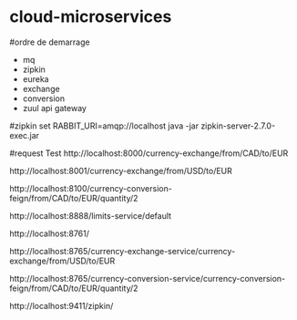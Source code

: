 # cloud-microservices


#ordre de demarrage

- mq 
- zipkin
- eureka
- exchange
- conversion
- zuul api gateway


#zipkin
set RABBIT_URI=amqp://localhost
java -jar zipkin-server-2.7.0-exec.jar


#request Test
http://localhost:8000/currency-exchange/from/CAD/to/EUR

http://localhost:8001/currency-exchange/from/USD/to/EUR

http://localhost:8100/currency-conversion-feign/from/CAD/to/EUR/quantity/2

http://localhost:8888/limits-service/default

http://localhost:8761/

http://localhost:8765/currency-exchange-service/currency-exchange/from/USD/to/EUR

http://localhost:8765/currency-conversion-service/currency-conversion-feign/from/CAD/to/EUR/quantity/2

http://localhost:9411/zipkin/